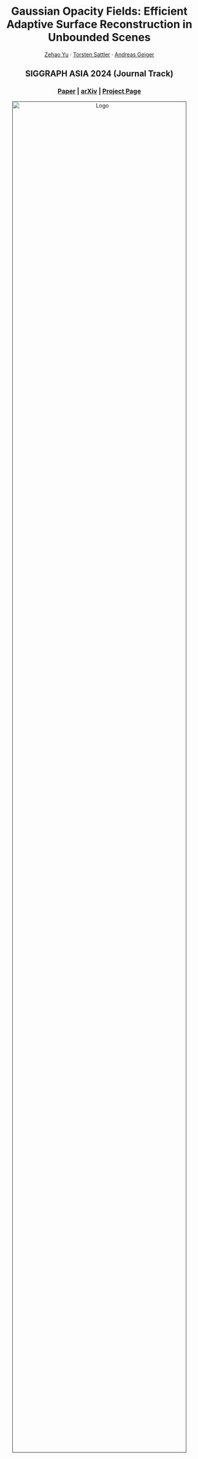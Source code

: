 <p align="center">

  <h1 align="center">Gaussian Opacity Fields: Efficient Adaptive Surface Reconstruction in Unbounded Scenes</h1>
  <p align="center">
    <a href="https://niujinshuchong.github.io/">Zehao Yu</a>
    ·
    <a href="https://tsattler.github.io/">Torsten Sattler</a>
    ·
    <a href="http://www.cvlibs.net/">Andreas Geiger</a>

  </p>

  <h2 align="center">SIGGRAPH ASIA 2024 (Journal Track)</h2>

  <h3 align="center"><a href="https://drive.google.com/file/d/1_IEpaSqDP4DzQ3TbhKyjhXo6SKscpaeq/view?usp=share_link">Paper</a> | <a href="https://arxiv.org/pdf/2404.10772.pdf">arXiv</a> | <a href="https://niujinshuchong.github.io/gaussian-opacity-fields/">Project Page</a>  </h3>
  <div align="center"></div>
</p>


<p align="center">
  <a href="">
    <img src="./media/teaser_gof.png" alt="Logo" width="95%">
  </a>
</p>

<p align="center">
Gaussian Opacity Fields (GOF) enables geometry extraction with 3D Gaussians directly by indentifying its level set. Our regularization improves surface reconstruction and we utilize Marching Tetrahedra for adaptive and compact mesh extraction.</p>
<br>

# Updates

* **[2024.09.11]**: GOF is accepted to SIGGRAPH ASIA 2024 Journal Track. We updated paper with more details, explanations, and ablations.

* **[2024.06.10]**: 🔥 Improve the training speed by 2x with [merged operations](https://github.com/autonomousvision/gaussian-opacity-fields/pull/58). 6 scenes in TNT dataset can be trained in ~24 mins and the bicycle scene in the Mip-NeRF 360 dataset can be trained in ~45 mins. Please pull the latest code and reinstall with `pip install submodules/diff-gaussian-rasterization` to use it.

# Installation
Clone the repository and create an anaconda environment using
```
git clone git@github.com:autonomousvision/gaussian-opacity-fields.git
cd gaussian-opacity-fields

conda create -y -n gof python=3.8
conda activate gof

pip install torch==1.12.1+cu113 torchvision==0.13.1+cu113 -f https://download.pytorch.org/whl/torch_stable.html
conda install cudatoolkit-dev=11.3 -c conda-forge

pip install -r requirements.txt

pip install submodules/diff-gaussian-rasterization
pip install submodules/simple-knn/

# tetra-nerf for triangulation
cd submodules/tetra-triangulation
conda install cmake
conda install conda-forge::gmp
conda install conda-forge::cgal
cmake .
# you can specify your own cuda path
# export CPATH=/usr/local/cuda-11.3/targets/x86_64-linux/include:$CPATH
make 
pip install -e .
```

# Dataset

Please download the Mip-NeRF 360 dataset from the [official webiste](https://jonbarron.info/mipnerf360/), the NeRF-Synthetic dataset from the [NeRF's official Google Drive](https://drive.google.com/drive/folders/128yBriW1IG_3NJ5Rp7APSTZsJqdJdfc1), the preprocessed DTU dataset from [2DGS](https://surfsplatting.github.io/), the proprocessed Tanks and Temples dataset from [here](https://huggingface.co/datasets/ZehaoYu/gaussian-opacity-fields/tree/main). You need to download the ground truth point clouds from the [DTU dataset](https://roboimagedata.compute.dtu.dk/?page_id=36) and save to `dtu_eval/Offical_DTU_Dataset` to evaluate the geometry reconstruction. For the [Tanks and Temples](https://www.tanksandtemples.org/download/) dataset, you need to download the ground truth point clouds, alignments and cropfiles and save to `eval_tnt/TrainingSet`, such as `eval_tnt/TrainingSet/Caterpillar/Caterpillar.ply`.


# Training and Evaluation
```
# you might need to update the data path in the script accordingly

# NeRF-synthetic dataset
python scripts/run_nerf_synthetic.py

# Mip-NeRF 360 dataset
python scripts/run_mipnerf360.py

# Tanks and Temples dataset
python scripts/run_tnt.py

# DTU dataset
python scripts/run_dtu.py
```


# Personal contribution (eyess-glitch)
This repo contains the modified extract_mesh.py file which contains a strategy implemented for selecting a sub-obtimal subset of images during the compation of opacities through a IoU based pruning-method.

One of the fundamental steps in GoF is computing the opacity values of points within the scene. Opacity directly influences the scene geometry as it is converted into a Signed Distance Function (SDF).  Given a set of views \( V_1, V_2, \dots, V_K \), temporally ordered so that \( V_i \) was captured after \( V_{i-1} \) and before \( V_{i+1} \), we assume that all images were acquired under the same conditions, ensuring constant environmental factors such as lighting, and that the scene remains static.  Under these assumptions, it is highly likely that there exist pairs of images \( (V_i, V_j) \) with \( j > i \) that exhibit significant overlap, covering nearly the same portion of the scene with only minor pixel variations. In this scenario, the computed opacity values for \( V_i \) and \( V_j \) will be nearly identical, leading to redundant calculations.  To minimize redundancy, a subset of views with minimal overlap is selected following these steps:  

1. **Initial Selection:** An initial reference image \( V_i \) is chosen, starting with \( V_1 \).  
2. **Feature Extraction:** Each subsequent image \( V_j \) (where \( j > i \)) is compared with \( V_i \). ORB features and keypoints are extracted, as ORB provides a good balance between computational efficiency and feature representativeness.  
3. **Homography Computation:** A homography is computed to align \( V_j \) with \( V_i \).  
4. **IoU Calculation:** The Intersection over Union (IoU) between the aligned images is calculated as:  

   ```math
   \text{IoU}(V_i, V_j) = \frac{|V_i \cap V_j|}{|V_i \cup V_j|}

5. **Filtering:**  
- If the **IoU exceeds** a predefined threshold, **\( V_j \) is discarded**.  
- Otherwise, **\( V_j \) is retained** and becomes the new reference image **\( V_i \)**, continuing the comparison process with the remaining images.

The generated mesh produced by the model with the proposed IoU procedure was tested on the TNT-dataset, evaluating metrics such as Precision and Recall, for several IoU thresholds alongside the mesh generated by the base methodogy (Base). 

<p align="center">
  <img src="results.PNG" alt="Results" width="100%" />
</p>

# Custom Dataset
We use the same data format from 3DGS, please follow [here](https://github.com/graphdeco-inria/gaussian-splatting?tab=readme-ov-file#processing-your-own-scenes) to prepare the your dataset. Then you can train your model and extract a mesh (we use the Tanks and Temples dataset for example)
```
# training
# -r 2 for using downsampled images with factor 2
# --use_decoupled_appearance to enable decoupled appearance modeling if your images has changing lighting conditions
python train.py -s TNT_GOF/TrainingSet/Caterpillar -m exp_TNT/Caterpillar -r 2 --use_decoupled_appearance

# extract the mesh after training
python extract_mesh.py -m exp_TNT/Caterpillar --iteration 30000

# you can open extracted mesh with meshlab or using the following script based on open3d
python mesh_viewer.py exp_TNT/Caterpillar/test/ours_30000/fusion/mesh_binary_search_7.ply
```

# Acknowledgements
This project is built upon [3DGS](https://github.com/graphdeco-inria/gaussian-splatting) and [Mip-Splatting](https://github.com/autonomousvision/mip-splatting). Regularizations and some visualizations are taken from [2DGS](https://surfsplatting.github.io/). Tetrahedra triangulation is taken from [Tetra-NeRF](https://github.com/jkulhanek/tetra-nerf). Marching Tetrahdedra is adapted from [Kaolin](https://github.com/NVIDIAGameWorks/kaolin/blob/master/kaolin/ops/conversions/tetmesh.py) Library. Evaluation scripts for DTU and Tanks and Temples dataset are taken from [DTUeval-python](https://github.com/jzhangbs/DTUeval-python) and [TanksAndTemples](https://github.com/isl-org/TanksAndTemples/tree/master/python_toolbox/evaluation) respectively. We thank all the authors for their great work and repos. 

# Citation
If you find our code or paper useful, please cite
```bibtex
@article{Yu2024GOF,
  author    = {Yu, Zehao and Sattler, Torsten and Geiger, Andreas},
  title     = {Gaussian Opacity Fields: Efficient Adaptive Surface Reconstruction in Unbounded Scenes},
  journal   = {ACM Transactions on Graphics},
  year      = {2024},
}
```
If you find the regularizations useful, please kindly cite
```bibtex
@inproceedings{Huang2DGS2024,
    title={2D Gaussian Splatting for Geometrically Accurate Radiance Fields},
    author={Huang, Binbin and Yu, Zehao and Chen, Anpei and Geiger, Andreas and Gao, Shenghua},
    publisher = {Association for Computing Machinery},
    booktitle = {SIGGRAPH 2024 Conference Papers},
    year      = {2024},
    doi       = {10.1145/3641519.3657428}
}
```
